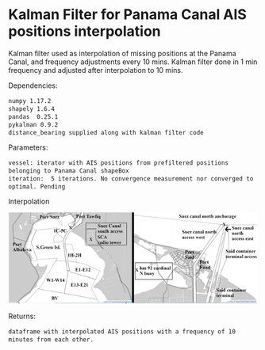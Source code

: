 # Kalman Filter for Panama Canal AIS positions interpolation

Kalman filter used as interpolation of missing positions at the Panama Canal, and frequency adjustments every 10 mins. 
Kalman filter done in 1 min frequency and adjusted after interpolation to 10 mins.

Dependencies:

    numpy 1.17.2
    shapely 1.6.4
    pandas  0.25.1
    pykalman 0.9.2
    distance_bearing supplied along with kalman filter code

Parameters:
    
    vessel: iterator with AIS positions from prefiltered positions belonging to Panama Canal shapeBox
    iteration:  5 iterations. No convergence measurement nor converged to optimal. Pending
    
Interpolation

![alt text](https://github.com/gabrielfuenmar/suez-canal-transits/blob/master/1_suez_canal_polygons.png)


Returns:
  
    dataframe with interpolated AIS positions with a frequency of 10 minutes from each other.
